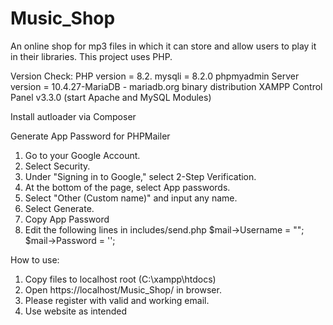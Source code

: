 # Music_Shop
An online shop for mp3 files in which it can store and allow users to play it in their libraries. This project uses PHP.

Version Check:
PHP version = 8.2.
mysqli = 8.2.0
phpmyadmin Server version =  10.4.27-MariaDB - mariadb.org binary distribution 
XAMPP Control Panel v3.3.0 (start Apache and MySQL Modules)

Install autloader via Composer

Generate App Password for PHPMailer
1. Go to your Google Account.
2. Select Security.
3. Under "Signing in to Google," select 2-Step Verification.
4. At the bottom of the page, select App passwords.
5. Select "Other (Custom name)" and input any name.
6. Select Generate.
7. Copy App Password
8. Edit the following lines in includes/send.php
            $mail->Username = "<enter email here>";
            $mail->Password = '<enter generated app password>';

How to use:
1. Copy files to localhost root (C:\xampp\htdocs\)
2. Open https://localhost/Music_Shop/ in browser.
3. Please register with valid and working email.
4. Use website as intended
